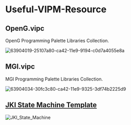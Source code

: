 # Useful-VIPM-Resource

## OpenG.vipc

OpenG Programming Palette Libraries Collection.

![63904019-25107a80-ca42-11e9-9194-c0d7a4055e8a](https://user-images.githubusercontent.com/8196752/63988792-78e99500-cb10-11e9-99e0-96251295c29d.png)

## MGI.vipc

MGI Programming Palette Libraries Collection.

![63904034-30fc3c80-ca42-11e9-9325-3df74b2225d9](https://user-images.githubusercontent.com/8196752/63988793-78e99500-cb10-11e9-9204-4a1f4b66b5e7.png)

## [JKI State Machine Template](https://github.com/JKISoftware/JKI-State-Machine)

![JKI_State_Machine](https://user-images.githubusercontent.com/381432/48812124-bbf71c00-ece5-11e8-9528-dce7fb072d05.png)
